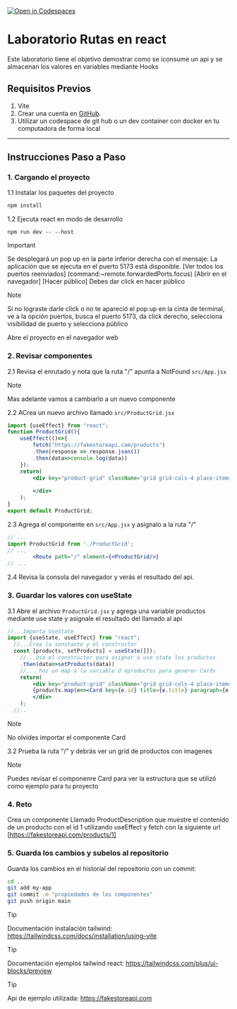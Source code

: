 [![Open in Codespaces](https://classroom.github.com/assets/launch-codespace-2972f46106e565e64193e422d61a12cf1da4916b45550586e14ef0a7c637dd04.svg)](https://classroom.github.com/open-in-codespaces?assignment_repo_id=19574865)
# Laboratorio Rutas en react

Este laboratorio tiene el objetivo demostrar como se iconsume un api y se almacenan los valores en variables mediante Hooks
## Requisitos Previos

1. Vite
2. Crear una cuenta en [GitHub](https://github.com/).
3. Utilizar un codespace de git hub o un dev container con docker en tu computadora de forma local

---

## Instrucciones Paso a Paso

### 1. Cargando el proyecto

1.1  Instalar los paquetes del proyecto

``` bash
npm install
```

1.2 Ejecuta react en modo de desarrollo

```
npm run dev -- --host
```

> [!IMPORTANT]
> Se desplegará un pop up en la parte inferior derecha con el mensaje: La aplicación que se ejecuta en el puerto 5173 está disponible. 
> [Ver todos los puertos reenviados] (command:~remote.forwardedPorts.focus) [Abrir en el navegador] [Hacer público] Debes dar click en hacer público

> [!NOTE]
>Si no lograste darle click o no te apareció el pop up en la cinta de terminal, ve a la opción puertos, busca el puerto 5173, da click derecho, selecciona visibilidad de puerto y selecciona público

Abre el proyecto en el navegador web

### 2. Revisar componentes

2.1 Revisa el enrutado y nota que la ruta "/" apunta a NotFound ```src/App.jsx```
> [!NOTE]
>Mas adelante vamos a cambiarlo a un nuevo componente

2.2 ACrea un nuevo archivo llamado ```src/ProductGrid.jsx```

```jsx
import {useEffect} from "react";
function ProductGrid(){
    useEffect(()=>{
        fetch("https://fakestoreapi.com/products")
        .then(response => response.json())
        .then(data=>console.log(data))
    });
    return(
        <div key="product-grid" className="grid grid-cols-4 place-items-stretch gap-4 p-8 dark:bg-gray-900">      
        
        </div>
    );
}
export default ProductGrid;

```
2.3 Agrega el componente en ```src/App.jsx``` y asignalo a la ruta "/"

```jsx
// ...
import ProductGrid from './ProductGrid';
// ...
        <Route path="/" element={<ProductGrid/>}
// ...
```

2.4 Revisa la consola del navegador y verás el resultado del api.

### 3. Guardar los valores con useState

3.1 Abre el archivo ```ProductGrid.jsx``` y agrega una variable productos mediante use state y asignale el resultado del llamado al api
```jsx
//...Importa UseState
import {useState, useEffect} from "react";
  //...Crea la sonstante y el constructor
  const [products, setProducts] = useState([]);
    //...Usa el constructor para asignar a use state los productos
    .then(data=>setProducts(data))
    //... haz un map a la variable d eproductos para generer Cards
    return(
        <div key="product-grid" className="grid grid-cols-4 place-items-stretch gap-4 p-8 dark:bg-gray-900">      
        {products.map(e=><Card key={e.id} title={e.title} paragraph={e.description} image={e.image} model={e.price}/>)}
        </div>
    );
  //..
```
> [!NOTE]
>No olvides importar el componente Card

3.2 Prueba la ruta "/" y debrás ver un grid de productos con imagenes
> [!NOTE]
> Puedes revisar el componenre Card para ver la estructura que se utilizó como ejemplo para tu proyecto

### 4. Reto

Crea un componente Llamado ProductDescription que muestre el contenido de un producto con el id 1 utilizando useEffect y fetch con la siguiente url [https://fakestoreapi.com/products/1] 

### 5. Guarda los cambios y subelos al repositorio

Guarda los cambios en el historial del repositorio con un commit:

```bash
cd ..
git add my-app
git commit -m "propiedades de los componentes"
git push origin main
```
 > [!TIP]
 > Documentación instalación tailwind: https://tailwindcss.com/docs/installation/using-vite

 > [!TIP]
 > Documentación ejemplos tailwind react: https://tailwindcss.com/plus/ui-blocks/preview

  > [!TIP]
 > Api de ejemplo utilizada: https://fakestoreapi.com
